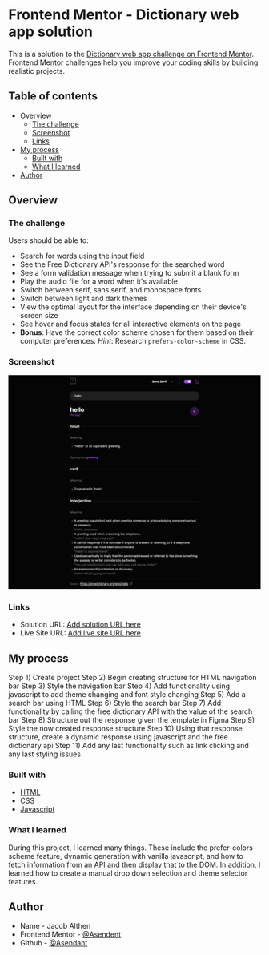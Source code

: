 # Frontend Mentor - Dictionary web app solution

This is a solution to the [Dictionary web app challenge on Frontend Mentor](https://www.frontendmentor.io/challenges/dictionary-web-app-h5wwnyuKFL). Frontend Mentor challenges help you improve your coding skills by building realistic projects. 

## Table of contents

- [Overview](#overview)
  - [The challenge](#the-challenge)
  - [Screenshot](#screenshot)
  - [Links](#links)
- [My process](#my-process)
  - [Built with](#built-with)
  - [What I learned](#what-i-learned)
- [Author](#author)

## Overview

### The challenge

Users should be able to:

- Search for words using the input field
- See the Free Dictionary API's response for the searched word
- See a form validation message when trying to submit a blank form
- Play the audio file for a word when it's available
- Switch between serif, sans serif, and monospace fonts
- Switch between light and dark themes
- View the optimal layout for the interface depending on their device's screen size
- See hover and focus states for all interactive elements on the page
- **Bonus**: Have the correct color scheme chosen for them based on their computer preferences. _Hint_: Research `prefers-color-scheme` in CSS.

### Screenshot

![](./dictionary.png)

### Links

- Solution URL: [Add solution URL here](https://github.com/Asendant/dictionary)
- Live Site URL: [Add live site URL here](https://asendant.github.io/dictionary/)

## My process
Step 1) Create project
Step 2) Begin creating structure for HTML navigation bar
Step 3) Style the navigation bar
Step 4) Add functionality using javascript to add theme changing and font style changing
Step 5) Add a search bar using HTML
Step 6) Style the search bar
Step 7) Add functionality by calling the free dictionary API with the value of the search bar
Step 8) Structure out the response given the template in Figma
Step 9) Style the now created response structure
Step 10) Using that response structure, create a dynamic response using javascript and the free dictionary api
Step 11) Add any last functionality such as link clicking and any last styling issues.


### Built with
- [HTML](https://html.com)
- [CSS](https://developer.mozilla.org/en-US/docs/Web/CSS)
- [Javascript](https://developer.mozilla.org/en-US/docs/Web/JavaScript)

### What I learned
During this project, I learned many things. These include the prefer-colors-scheme feature, dynamic generation with vanilla javascript, and how to fetch information from an API and then display that to the DOM. In addition, I learned how to create a manual drop down selection and theme selector features.

## Author

- Name - Jacob Althen
- Frontend Mentor - [@Asendent](https://www.frontendmentor.io/profile/Asendant)
- Github - [@Asendant](https://github.com/Asendant)
